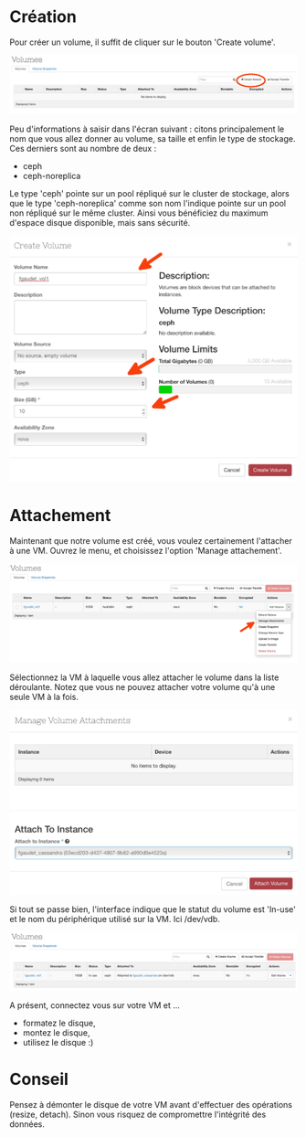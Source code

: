 # Création

Pour créer un volume, il suffit de cliquer sur le bouton 'Create volume'.

![Local Image](./images/volume-01.jpg)

Peu d'informations à saisir dans l'écran suivant : citons principalement le nom que vous allez donner au volume, sa taille et enfin le type de stockage. Ces derniers sont au nombre de deux :

* ceph
* ceph-noreplica

Le type 'ceph' pointe sur un pool répliqué sur le cluster de stockage, alors que le type 'ceph-noreplica' comme son nom l'indique pointe sur un pool non répliqué sur le même cluster. Ainsi vous bénéficiez du maximum d'espace disque disponible, mais sans sécurité.

![Local Image](./images/volume-02.jpg)

# Attachement

Maintenant que notre volume est créé, vous voulez certainement l'attacher à une VM. Ouvrez le menu, et choisissez l'option 'Manage attachement'.

![Local Image](./images/volume-04.jpg)

Sélectionnez la VM à laquelle vous allez attacher le volume dans la liste déroulante. Notez que vous ne pouvez attacher votre volume qu'à une seule VM à la fois.

![Local Image](./images/volume-05.jpg)

Si tout se passe bien, l'interface indique que le statut du volume est 'In-use' et le nom du périphérique utilisé sur la VM. Ici /dev/vdb.

![Local Image](./images/volume-06.jpg)

A présent, connectez vous sur votre VM et ...

* formatez le disque,
* montez le disque,
* utilisez le disque :)

# Conseil

Pensez à démonter le disque de votre VM avant d'effectuer des opérations (resize, detach). Sinon vous risquez de compromettre l'intégrité des données.